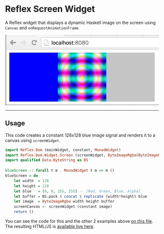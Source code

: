 # Reflex Screen Widget

A Reflex widget that displays a dynamic Haskell image on the screen using `Canvas` and `onRequestAnimationFrame`.

![Example gif](example.gif)

---

## Usage

This code creates a constant 128x128 blue image signal and renders it to a
canvas using `screenWidget`.

```haskell
import Reflex.Dom (mainWidget, constant, MonadWidget)
import Reflex.Dom.Widget.Screen (screenWidget, ByteImageRgba(ByteImageRgba))
import qualified Data.ByteString as BS

blueScreen :: forall t m . MonadWidget t m => m ()
blueScreen = do
    let width  = 128
    let height = 128
    let blue   = [0, 0, 255, 255] -- [Red, Green, Blue, Alpha]
    let buffer = BS.pack $ concat $ replicate (width*height) blue
    let image  = ByteImageRgba width height buffer
    screenCanvas <- screenWidget (constant image)
    return ()
```

You can see the code for this and the other 2 examples above [on this file](https://github.com/maiavictor/ReflexScreenWidget/src/Main.hs). The resulting HTML/JS is [available live here](http://maiavictor.github.io/ReflexScreenWidget/).
